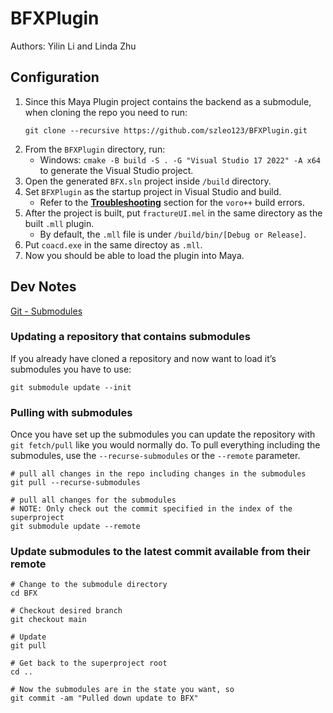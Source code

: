 # BFXPlugin

Authors: Yilin Li and Linda Zhu

## Configuration
1. Since this Maya Plugin project contains the backend as a submodule, when cloning the repo you need to run:
   ```
   git clone --recursive https://github.com/szleo123/BFXPlugin.git
   ```
3. From the `BFXPlugin` directory, run:
   * Windows: `cmake -B build -S . -G "Visual Studio 17 2022" -A x64` to generate the Visual Studio project.
4. Open the generated `BFX.sln` project inside `/build` directory.
5. Set `BFXPlugin` as the startup project in Visual Studio and build.
   * Refer to the **[Troubleshooting](https://github.com/LinDadaism/BrittleFractureSimulation?tab=readme-ov-file#troubleshooting)** section for the `voro++` build errors.
7. After the project is built, put `fractureUI.mel` in the same directory as the built `.mll` plugin.
   * By default, the `.mll` file is under `/build/bin/[Debug or Release]`.
8. Put `coacd.exe` in the same directoy as `.mll`.
9. Now you should be able to load the plugin into Maya.

## Dev Notes
[Git - Submodules](https://git-scm.com/book/en/v2/Git-Tools-Submodules)
### Updating a repository that contains submodules
If you already have cloned a repository and now want to load it’s submodules you have to use:
```
git submodule update --init
```
### Pulling with submodules
Once you have set up the submodules you can update the repository with `git fetch/pull` like you would normally do. To pull everything including the submodules, use the `--recurse-submodules` or the `--remote` parameter.
```
# pull all changes in the repo including changes in the submodules
git pull --recurse-submodules

# pull all changes for the submodules
# NOTE: Only check out the commit specified in the index of the superproject
git submodule update --remote
```
### Update submodules to the latest commit available from their remote
```
# Change to the submodule directory
cd BFX

# Checkout desired branch
git checkout main

# Update
git pull

# Get back to the superproject root
cd ..

# Now the submodules are in the state you want, so
git commit -am "Pulled down update to BFX"
```

